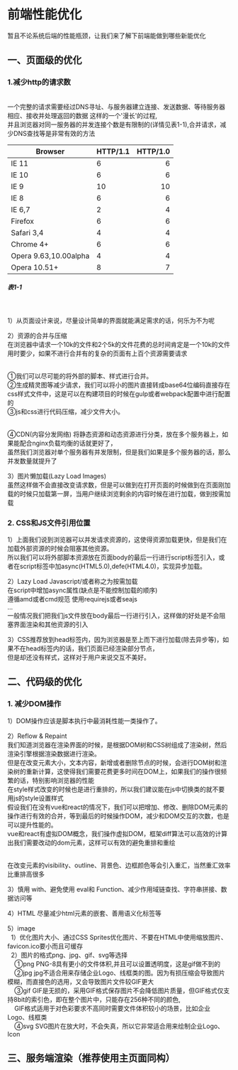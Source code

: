 # 前端性能优化


  暂且不论系统后端的性能瓶颈，让我们来了解下前端能做到哪些新能优化

##  一、页面级的优化
### 1.减少http的请求数
<br/>一个完整的请求需要经过DNS寻址、与服务器建立连接、发送数据、等待服务器相应、接收并处理返回的数据 这样的一个'漫长'的过程,
<br/>并且浏览器对同一服务器的并发连接个数是有限制的(详情见表1-1),合并请求，减少DNS查找等是非常有效的方法

| Browser                 | HTTP/1.1 | HTTP/1.0 |
| ----------------------- | -------- | -------: |
| IE 11                   | 6        | 6        |
| IE 10                   | 6        | 6        |
| IE 9                    | 10       | 10       |
| IE 8                    | 6        | 6        |
| IE 6,7                  | 2        | 4        |
| Firefox                 | 6        | 6        |
| Safari 3,4              | 4        | 4        |
| Chrome 4+               | 6        | 6        |
| Opera   9.63,10.00alpha | 4        | 4        |
| Opera 10.51+            | 8        | 7        |
##### 表1-1
<br/>

 1）从页面设计来说，尽量设计简单的界面就能满足需求的话，何乐为不为呢

 2）资源的合并与压缩
 <br/>在浏览器中请求一个10k的文件和2个5k的文件花费的总时间肯定是一个10k的文件用时要少，如果不进行合并有的复杂的页面有上百个资源需要请求
 
 <br/>①我们可以尽可能的将外部的脚本、样式进行合并。
 <br/>②生成精灵图等减少请求，我们可以将小的图片直接转成base64位编码直接存在css样式文件中，这是可以在构建项目的时候在gulp或者webpack配置中进行配置的
<br/>③js和css进行代码压缩，减少文件大小。

<br/>④CDN(内容分发网络) 将静态资源和动态资源进行分类，放在多个服务器上，如果能配合nginx负载均衡的话就更好了，
<br/>虽然我们浏览器对单个服务器有并发限制，但是我们如果是多个服务器的话，那么并发数量就提升了

3）图片懒加载(Lazy Load Images)
<br/>虽然这样做不会直接改变请求数，但是可以做到在打开页面的时候做到在页面刚加载的时候只加载第一屏，当用户继续浏览剩余的内容时候在进行加载，做到按需加载


### 2. CSS和JS文件引用位置
1）上面我们说到浏览器可以并发请求资源的，这使得资源加载更快，但是我们在加载外部资源的时候会阻塞其他资源。
<br/>所以我们可以将外部脚本资源放在页面body的最后一行进行script标签引入，或者在script标签中加async(HTML5.0),defe(HTML4.0)，实现异步加载。

2）Lazy Load Javascript/或者称之为按需加载
<br/>在script中增加async属性(缺点是不能控制加载的顺序)
<br/>遵循amd或者cmd规范 使用requirejs或者seajs
<br/>...
<br/>一般情况我们把我们js文件放在body最后一行进行引入，这样做的好处是不会阻塞界面渲染和其他资源的引入

3）CSS推荐放到head标签内，因为浏览器是至上而下进行加载(除去异步等)，如果不在head标签内的话，我们页面已经渲染部分节点，
<br/>但是却还没有样式，这样对于用户来说交互不美好。



##  二、代码级的优化

### 1. 减少DOM操作
1）DOM操作应该是脚本执行中最消耗性能一类操作了。

2）Reflow & Repaint
<br/> 我们知道浏览器在渲染界面的时候，是根据DOM树和CSS树组成了渲染树，然后渲染引擎根据渲染数据进行渲染。
<br/>但是在改变元素大小，文本内容，新增或者删除节点的时候，会进行DOM树和渲染树的重新计算，这使得我们需要花费更多时间在DOM上，如果我们的操作很频繁的话，特别影响浏览器的性能
<br/>在style样式改变的时候也是进行重排的，所以我们建议能在js中切换类的就不要用js的style设置样式
<br/>假设我们在没有vue和react的情况下，我们可以把增加、修改、删除DOM元素的操作进行有效的合并，等到最后的时候操作DOM，减少和DOM交互的次数，也是可以提升性能的。
<br/>vue和react有虚拟DOM概念，我们操作虚拟DOM，框架diff算法可以高效的计算出我们需要改动的dom元素，这样可以有效的避免重排和重绘

<br/>在改变元素的visibility、outline、背景色、边框颜色等会引入重汇，当然重汇效率比重排高很多

3）慎用 with、避免使用 eval和 Function、减少作用域链查找、字符串拼接、数据访问等

4）HTML 尽量减少html元素的嵌套、善用语义化标签等

5）image 
<br/>&nbsp;&nbsp;1）优化图片大小、通过CSS Sprites优化图片、不要在HTML中使用缩放图片、favicon.ico要小而且可缓存
<br/>&nbsp;&nbsp;2）图片的格式png、jpg、gif、svg等选择
<br/>&nbsp;&nbsp;&nbsp;&nbsp;①png PNG-8具有更小的文件体积,并且可以设置透明度，这是gif做不到的
<br/>&nbsp;&nbsp;&nbsp;&nbsp;②jpg jpg不适合用来存储企业Logo、线框类的图。因为有损压缩会导致图片模糊，而直接色的选用，又会导致图片文件较GIF更大
<br/>&nbsp;&nbsp;&nbsp;&nbsp;③gif GIF是无损的，采用GIF格式保存图片不会降低图片质量，但GIF格式仅支持8bit的索引色，即在整个图片中，只能存在256种不同的颜色,
<br/>&nbsp;&nbsp;&nbsp;&nbsp;GIF格式适用于对色彩要求不高同时需要文件体积较小的场景，比如企业Logo、线框类
<br/>&nbsp;&nbsp;&nbsp;&nbsp;④svg SVG图片在放大时，不会失真，所以它非常适合用来绘制企业Logo、Icon


##  三、服务端渲染（推荐使用主页面同构）


